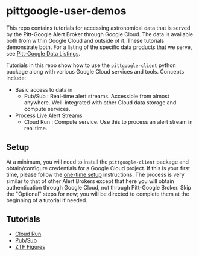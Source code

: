 # pittgoogle-user-demos

This repo contains tutorials for accessing astronomical data that is served by the Pitt-Google Alert Broker through Google Cloud.
The data is available both from within Google Cloud and outside of it.
These tutorials demonstrate both.
For a listing of the specific data products that we serve, see [Pitt-Google Data Listings](https://mwvgroup.github.io/pittgoogle-client/listings.html).

Tutorials in this repo show how to use the `pittgoogle-client` python package along with various Google Cloud services and tools.
Concepts include:

- Basic access to data in
    - Pub/Sub : Real-time alert streams. Accessible from almost anywhere. Well-integrated with other Cloud data storage and compute services.
- Process Live Alert Streams
    - Cloud Run : Compute service. Use this to process an alert stream in real time.

## Setup

At a minimum, you will need to install the `pittgoogle-client` package and obtain/configure credentials for a Google Cloud project.
If this is your first time, please follow the [one-time setup](https://mwvgroup.github.io/pittgoogle-client/one-time-setup.html) instructions.
The process is very similar to that of other Alert Brokers except that here you will obtain authentication through Google Cloud, not through Pitt-Google Broker.
Skip the "Optional" steps for now; you will be directed to complete them at the beginning of a tutorial if needed.

## Tutorials

- [Cloud Run](cloud-run/README.md)
- [Pub/Sub](pubsub/README.md)
- [ZTF Figures](other-examples/ztf-figures.rst)
